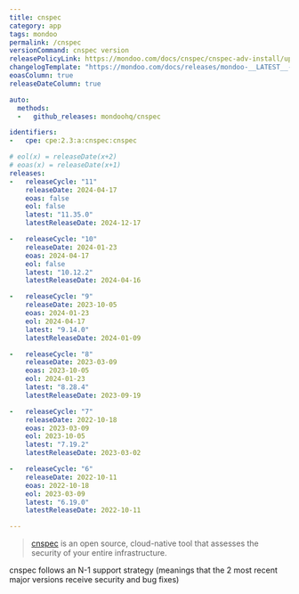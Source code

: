 ```yaml
---
title: cnspec
category: app
tags: mondoo
permalink: /cnspec
versionCommand: cnspec version
releasePolicyLink: https://mondoo.com/docs/cnspec/cnspec-adv-install/update/
changelogTemplate: "https://mondoo.com/docs/releases/mondoo-__LATEST__-is-out/"
eoasColumn: true
releaseDateColumn: true

auto:
  methods:
  -   github_releases: mondoohq/cnspec

identifiers:
-   cpe: cpe:2.3:a:cnspec:cnspec

# eol(x) = releaseDate(x+2)
# eoas(x) = releaseDate(x+1)
releases:
-   releaseCycle: "11"
    releaseDate: 2024-04-17
    eoas: false
    eol: false
    latest: "11.35.0"
    latestReleaseDate: 2024-12-17

-   releaseCycle: "10"
    releaseDate: 2024-01-23
    eoas: 2024-04-17
    eol: false
    latest: "10.12.2"
    latestReleaseDate: 2024-04-16

-   releaseCycle: "9"
    releaseDate: 2023-10-05
    eoas: 2024-01-23
    eol: 2024-04-17
    latest: "9.14.0"
    latestReleaseDate: 2024-01-09

-   releaseCycle: "8"
    releaseDate: 2023-03-09
    eoas: 2023-10-05
    eol: 2024-01-23
    latest: "8.28.4"
    latestReleaseDate: 2023-09-19

-   releaseCycle: "7"
    releaseDate: 2022-10-18
    eoas: 2023-03-09
    eol: 2023-10-05
    latest: "7.19.2"
    latestReleaseDate: 2023-03-02

-   releaseCycle: "6"
    releaseDate: 2022-10-11
    eoas: 2022-10-18
    eol: 2023-03-09
    latest: "6.19.0"
    latestReleaseDate: 2022-10-11

---
```


> [cnspec](https://mondoo.com/cnspec/) is an open source, cloud-native tool that assesses
> the security of your entire infrastructure.

cnspec follows an N-1 support strategy (meanings that the 2 most recent major versions receive
security and bug fixes)
